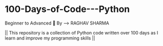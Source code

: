# 100-Days-of-Code---Python
Beginner to Advanced 🐍
By --> RAGHAV SHARMA

|| This repository is a collection of Python code written over 100 days as I learn and improve my programming skills ||
